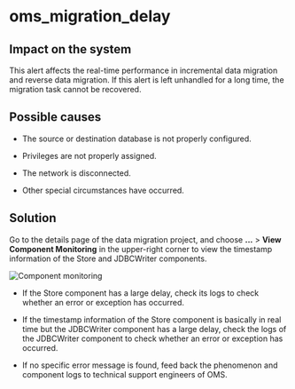 oms_migration_delay 
========================================



Impact on the system 
-----------------------------------------

This alert affects the real-time performance in incremental data migration and reverse data migration. If this alert is left unhandled for a long time, the migration task cannot be recovered.

Possible causes 
------------------------------------

* The source or destination database is not properly configured.

  

* Privileges are not properly assigned.

  

* The network is disconnected.

  

* Other special circumstances have occurred.

  




Solution 
-----------------------------

Go to the details page of the data migration project, and choose **...** \> **View Component Monitoring** in the upper-right corner to view the timestamp information of the Store and JDBCWriter components. 

![Component monitoring](https://help-static-aliyun-doc.aliyuncs.com/assets/img/en-US/1428355261/p282025.png)

* If the Store component has a large delay, check its logs to check whether an error or exception has occurred.

  

* If the timestamp information of the Store component is basically in real time but the JDBCWriter component has a large delay, check the logs of the JDBCWriter component to check whether an error or exception has occurred.

  

* If no specific error message is found, feed back the phenomenon and component logs to technical support engineers of OMS.

  




